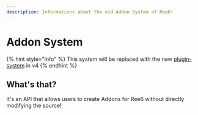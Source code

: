 ```yaml
---
description: Informations about the old Addon System of Ree6!
---
```


# Addon System

{% hint style="info" %}
This system will be replaced with the new [plugin-system](../plugin-system/ "mention") in v4
{% endhint %}

## What's that?

It's an API that allows users to create Addons for Ree6 without directly modifying the source!

